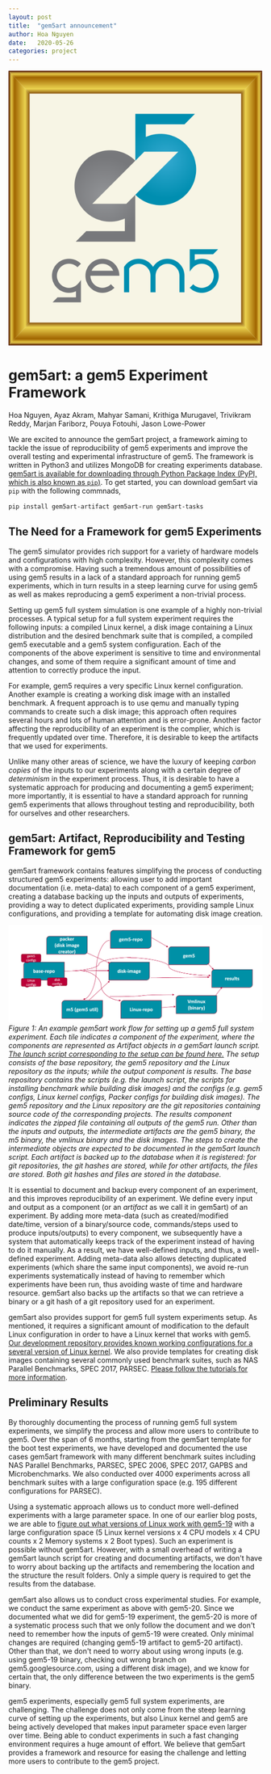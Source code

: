 ```yaml
---
layout: post
title:  "gem5art announcement"
author: Hoa Nguyen
date:   2020-05-26
categories: project
---
```


![gem5art-logo](/assets/img/blog/gem5art.svg)

# gem5art: a gem5 Experiment Framework
Hoa Nguyen, Ayaz Akram, Mahyar Samani, Krithiga Murugavel, Trivikram Reddy, Marjan Fariborz, Pouya Fotouhi, Jason Lowe-Power

We are excited to announce the gem5art project, a framework aiming to tackle the issue of reproducibility of gem5 experiments and improve the overall testing and experimental infrastructure of gem5.
The framework is written in Python3 and utilizes MongoDB for creating experiments database. [gem5art is available for downloading through Python Package Index (PyPI, which is also known as `pip`)](https://github.com/darchr/gem5art).
To get started, you can download gem5art via `pip` with the following commnads,
```sh
pip install gem5art-artifact gem5art-run gem5art-tasks
```

## The Need for a Framework for gem5 Experiments

The gem5 simulator provides rich support for a variety of hardware models and configurations with high complexity.
However, this complexity comes with a compromise.
Having such a tremendous amount of possibilities of using gem5 results in a lack of a standard approach for running gem5 experiments, which in turn results in a steep learning curve for using gem5 as well as makes reproducing a gem5 experiment a non-trivial process.

Setting up gem5 full system simulation is one example of a highly non-trivial processes.
A typical setup for a full system experiment requires the following inputs: a compiled Linux kernel, a disk image containing a Linux distribution and the desired benchmark suite that is compiled, a compiled gem5 executable and a gem5 system configuration.
Each of the components of the above experiment is sensitive to time and environmental changes, and some of them require a significant amount of time and attention to correctly produce the input.

For example, gem5 requires a very specific Linux kernel configuration.
Another example is creating a working disk image with an installed benchmark.
A frequent approach is to use qemu and manually typing commands to create such a disk image; this approach often requires several hours and lots of human attention and is error-prone.
Another factor affecting the reproducibility of an experiment is the complier, which is frequently updated over time.
Therefore, it is desirable to keep the artifacts that we used for experiments.

Unlike many other areas of science, we have the luxury of keeping *carbon copies* of the inputs to our experiments along with a certain degree of *determinism* in the experiment process.
Thus, it is desirable to have a systematic approach for producing and documenting a gem5 experiment; more importantly, it is essential to have a standard approach for running gem5 experiments that allows throughout testing and reproducibility, both for ourselves and other researchers.

## gem5art: Artifact, Reproducibility and Testing Framework for gem5

gem5art framework contains features simplifying the process of conducting structured gem5 experiments: allowing user to add important documentation (i.e. meta-data) to each component of a gem5 experiment, creating a database backing up the inputs and outputs of experiments, providing a way to detect duplicated experiments, providing sample Linux configurations, and providing a template for automating disk image creation.

![gem5art-artifacts](/assets/img/blog/gem5art-components.png)
<br>
*Figure 1: An example gem5art work flow for setting up a gem5 full system experiment.
Each tile indicates a component of the experiment, where the components are represented as Artifact objects in a gem5art launch script.
[The launch script corresponding to the setup can be found here.](https://github.com/darchr/gem5art/blob/master/docs/launch-scripts/launch_boot_tests.py)
The setup consists of the base repository, the gem5 repository and the Linux repository as the inputs; while the output component is results.
The base repository contains the scripts (e.g. the launch script, the scripts for installing benchmark while building disk images) and the configs (e.g. gem5 configs, Linux kernel configs, Packer configs for building disk images).
The gem5 repository and the Linux repository are the git repositories containing source code of the corresponding projects.
The results component indicates the zipped file containing all outputs of the gem5 run.
Other than the inputs and outputs, the intermediate artifacts are the gem5 binary, the m5 binary, the vmlinux binary and the disk images.
The steps to create the intermediate objects are expected to be documented in the gem5art launch script.
Each artifact is backed up to the database when it is registered: for git repositories, the git hashes are stored, while for other artifacts, the files are stored.
Both git hashes and files are stored in the database.*


It is essential to document and backup every component of an experiment, and this improves reproducibility of an experiment.
We define every input and output as a component (or an *artifact* as we call it in gem5art) of an experiment.
By adding more meta-data (such as created/modified date/time, version of a binary/source code, commands/steps used to produce inputs/outputs) to every component, we subsequently have a system that automatically keeps track of the experiment instead of having to do it manually.
As a result, we have well-defined inputs, and thus, a well-defined experiment.
Adding meta-data also allows detecting duplicated experiments (which share the same input components), we avoid re-run experiments systematically instead of having to remember which experiments have been run, thus avoiding waste of time and hardware resource.
gem5art also backs up the artifacts so that we can retrieve a binary or a git hash of a git repository used for an experiment.

gem5art also provides support for gem5 full system experiments setup.
As mentioned, it requires a significant amount of modification to the default Linux configuration in order to have a Linux kernel that works with gem5.
[Our development repository provides known working configurations for a several version of Linux kernel](https://github.com/darchr/gem5art/tree/master/docs/linux-configs).
We also provide templates for creating disk images containing several commonly used benchmark suites, such as NAS Parallel Benchmarks, SPEC 2017, PARSEC.
[Please follow the tutorials for more information](https://gem5art.readthedocs.io/en/latest/).

## Preliminary Results

By thoroughly documenting the process of running gem5 full system experiments, we simplify the process and allow more users to contribute to gem5.
Over the span of 6 months, starting from the gem5art template for the boot test experiments, we have developed and documented the use cases gem5art framework with many different benchmark suites including NAS Parallel Benchmarks, PARSEC, SPEC 2006, SPEC 2017, GAPBS and Microbenchmarks.
We also conducted over 4000 experiments across all benchmark suites with a large configuration space (e.g. 195 different configurations for PARSEC).


Using a systematic approach allows us to conduct more well-defined experiments with a large parameter space.
In one of our earlier blog posts, we are able to [figure out what versions of Linux work with gem5-19](https://www.gem5.org/project/2020/03/09/boot-tests.html) with a large configuration space (5 Linux kernel versions x 4 CPU models x 4 CPU counts x 2 Memory systems x 2 Boot types).
Such an experiment is possible without gem5art.
However, with a small overhead of writing a gem5art launch script for creating and documenting artifacts, we don't have to worry about backing up the artifacts and remembering the location and the structure the result folders.
Only a simple query is required to get the results from the database.

gem5art also allows us to conduct cross experimental studies.
For example, we conduct the same experiment as above with gem5-20.
Since we documented what we did for gem5-19 experiment, the gem5-20 is more of a systematic process such that we only follow the document and we don't need to remember how the inputs of gem5-19 were created.
Only minimal changes are required (changing gem5-19 artifact to gem5-20 artifact).
Other than that, we don't need to worry about using wrong inputs (e.g. using gem5-19 binary, checking out wrong branch on gem5.googlesource.com, using a different disk image), and we know for certain that, the only difference between the two experiments is the gem5 binary.

gem5 experiments, especially gem5 full system experiments, are challenging.
The challenge does not only come from the steep learning curve of setting up the experiments, but also Linux kernel and gem5 are being actively developed that makes input parameter space even larger over time.
Being able to conduct experiments in such a fast changing environment requires a huge amount of effort.
We believe that gem5art provides a framework and resource for easing the challenge and letting more users to contribute to the gem5 project.
